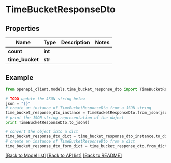 # TimeBucketResponseDto


## Properties
Name | Type | Description | Notes
------------ | ------------- | ------------- | -------------
**count** | **int** |  | 
**time_bucket** | **str** |  | 

## Example

```python
from openapi_client.models.time_bucket_response_dto import TimeBucketResponseDto

# TODO update the JSON string below
json = "{}"
# create an instance of TimeBucketResponseDto from a JSON string
time_bucket_response_dto_instance = TimeBucketResponseDto.from_json(json)
# print the JSON string representation of the object
print TimeBucketResponseDto.to_json()

# convert the object into a dict
time_bucket_response_dto_dict = time_bucket_response_dto_instance.to_dict()
# create an instance of TimeBucketResponseDto from a dict
time_bucket_response_dto_form_dict = time_bucket_response_dto.from_dict(time_bucket_response_dto_dict)
```
[[Back to Model list]](../README.md#documentation-for-models) [[Back to API list]](../README.md#documentation-for-api-endpoints) [[Back to README]](../README.md)


